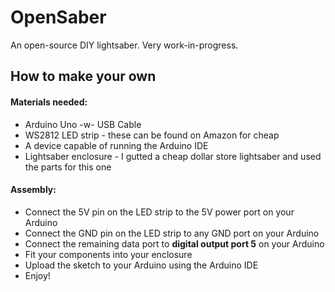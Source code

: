 # OpenSaber
An open-source DIY lightsaber. Very work-in-progress.

## How to make your own

#### Materials needed:

- Arduino Uno -w- USB Cable
- WS2812 LED strip - these can be found on Amazon for cheap
- A device capable of running the Arduino IDE
- Lightsaber enclosure - I gutted a cheap dollar store lightsaber and used the parts for this one


#### Assembly:

- Connect the 5V pin on the LED strip to the 5V power port on your Arduino
- Connect the GND pin on the LED strip to any GND port on your Arduino
- Connect the remaining data port to **digital output port 5** on your Arduino
- Fit your components into your enclosure
- Upload the sketch to your Arduino using the Arduino IDE 
- Enjoy!
